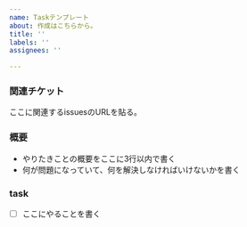 ```yaml
---
name: Taskテンプレート
about: 作成はこちらから。
title: ''
labels: ''
assignees: ''

---
```


### 関連チケット

ここに関連するissuesのURLを貼る。

### 概要

- やりたきことの概要をここに3行以内で書く
- 何が問題になっていて、何を解決しなければいけないかを書く

### task

- [ ] ここにやることを書く

